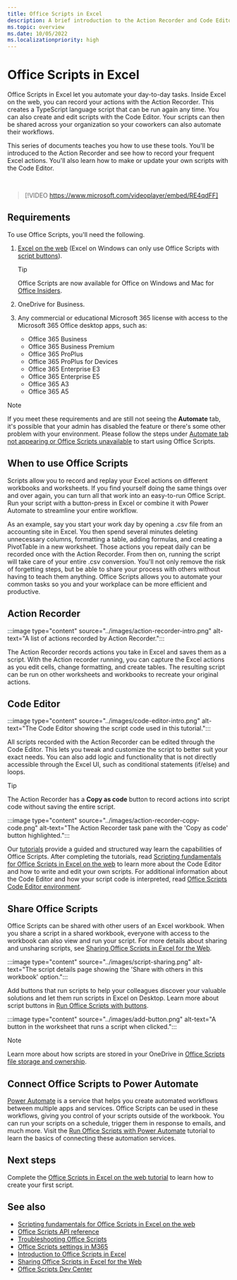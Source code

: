 ```yaml
---
title: Office Scripts in Excel
description: A brief introduction to the Action Recorder and Code Editor for Office Scripts.
ms.topic: overview
ms.date: 10/05/2022
ms.localizationpriority: high
---
```


# Office Scripts in Excel

Office Scripts in Excel let you automate your day-to-day tasks. Inside Excel on the web, you can record your actions with the Action Recorder. This creates a TypeScript language script that can be run again any time. You can also create and edit scripts with the Code Editor. Your scripts can then be shared across your organization so your coworkers can also automate their workflows.

This series of documents teaches you how to use these tools. You'll be introduced to the Action Recorder and see how to record your frequent Excel actions. You'll also learn how to make or update your own scripts with the Code Editor.

<br>

> [!VIDEO https://www.microsoft.com/videoplayer/embed/RE4qdFF]

## Requirements

To use Office Scripts, you'll need the following.

1. [Excel on the web](https://www.office.com/launch/excel) (Excel on Windows can only use Office Scripts with [script buttons](../develop/script-buttons.md)).

    > [!TIP]
    > Office Scripts are now available for Office on Windows and Mac for [Office Insiders](https://insider.office.com/).

1. OneDrive for Business.
1. Any commercial or educational Microsoft 365 license with access to the Microsoft 365 Office desktop apps, such as:

    - Office 365 Business
    - Office 365 Business Premium
    - Office 365 ProPlus
    - Office 365 ProPlus for Devices
    - Office 365 Enterprise E3
    - Office 365 Enterprise E5
    - Office 365 A3
    - Office 365 A5

> [!NOTE]
> If you meet these requirements and are still not seeing the **Automate** tab, it's possible that your admin has disabled the feature or there's some other problem with your environment. Please follow the steps under [Automate tab not appearing or Office Scripts unavailable](../testing/troubleshooting.md#automate-tab-not-appearing-or-office-scripts-unavailable) to start using Office Scripts.

## When to use Office Scripts

Scripts allow you to record and replay your Excel actions on different workbooks and worksheets. If you find yourself doing the same things over and over again, you can turn all that work into an easy-to-run Office Script. Run your script with a button-press in Excel or combine it with Power Automate to streamline your entire workflow.

As an example, say you start your work day by opening a .csv file from an accounting site in Excel. You then spend several minutes deleting unnecessary columns, formatting a table, adding formulas, and creating a PivotTable in a new worksheet. Those actions you repeat daily can be recorded once with the Action Recorder. From then on, running the script will take care of your entire .csv conversion. You'll not only remove the risk of forgetting steps, but be able to share your process with others without having to teach them anything. Office Scripts allows you to automate your common tasks so you and your workplace can be more efficient and productive.

## Action Recorder

:::image type="content" source="../images/action-recorder-intro.png" alt-text="A list of actions recorded by Action Recorder.":::

The Action Recorder records actions you take in Excel and saves them as a script. With the Action recorder running, you can capture the Excel actions as you edit cells, change formatting, and create tables. The resulting script can be run on other worksheets and workbooks to recreate your original actions.

## Code Editor

:::image type="content" source="../images/code-editor-intro.png" alt-text="The Code Editor showing the script code used in this tutorial.":::

All scripts recorded with the Action Recorder can be edited through the Code Editor. This lets you tweak and customize the script to better suit your exact needs. You can also add logic and functionality that is not directly accessible through the Excel UI, such as conditional statements (if/else) and loops.

> [!TIP]
> The Action Recorder has a **Copy as code** button to record actions into script code without saving the entire script.
>
> :::image type="content" source="../images/action-recorder-copy-code.png" alt-text="The Action Recorder task pane with the 'Copy as code' button highlighted.":::

Our [tutorials](../tutorials/excel-tutorial.md) provide a guided and structured way learn the capabilities of Office Scripts. After completing the tutorials, read [Scripting fundamentals for Office Scripts in Excel on the web](../develop/scripting-fundamentals.md) to learn more about the Code Editor and how to write and edit your own scripts. For additional information about the Code Editor and how your script code is interpreted, read [Office Scripts Code Editor environment](code-editor-environment.md).

## Share Office Scripts

Office Scripts can be shared with other users of an Excel workbook. When you share a script in a shared workbook, everyone with access to the workbook can also view and run your script. For more details about sharing and unsharing scripts, see [Sharing Office Scripts in Excel for the Web](https://support.microsoft.com/office/226eddbc-3a44-4540-acfe-fccda3d1122b).

:::image type="content" source="../images/script-sharing.png" alt-text="The script details page showing the 'Share with others in this workbook' option.":::

Add buttons that run scripts to help your colleagues discover your valuable solutions and let them run scripts in Excel on Desktop. Learn more about script buttons in [Run Office Scripts with buttons](../develop/script-buttons.md).

:::image type="content" source="../images/add-button.png" alt-text="A button in the worksheet that runs a script when clicked.":::

> [!NOTE]
> Learn more about how scripts are stored in your OneDrive in [Office Scripts file storage and ownership](script-storage.md).

## Connect Office Scripts to Power Automate

[Power Automate](https://flow.microsoft.com/) is a service that helps you create automated workflows between multiple apps and services. Office Scripts can be used in these workflows, giving you control of your scripts outside of the workbook. You can run your scripts on a schedule, trigger them in response to emails, and much more. Visit the [Run Office Scripts with Power Automate](../tutorials/excel-power-automate-manual.md) tutorial to learn the basics of connecting these automation services.

## Next steps

Complete the [Office Scripts in Excel on the web tutorial](../tutorials/excel-tutorial.md) to learn how to create your first script.

## See also

- [Scripting fundamentals for Office Scripts in Excel on the web](../develop/scripting-fundamentals.md)
- [Office Scripts API reference](/javascript/api/office-scripts/overview)
- [Troubleshooting Office Scripts](../testing/troubleshooting.md)
- [Office Scripts settings in M365](https://support.office.com/article/office-scripts-settings-in-m365-19d3c51a-6ca2-40ab-978d-60fa49554dcf)
- [Introduction to Office Scripts in Excel](https://support.microsoft.com/office/9fbe283d-adb8-4f13-a75b-a81c6baf163a)
- [Sharing Office Scripts in Excel for the Web](https://support.microsoft.com/office/226eddbc-3a44-4540-acfe-fccda3d1122b)
- [Office Scripts Dev Center](https://developer.microsoft.com/office-scripts)
